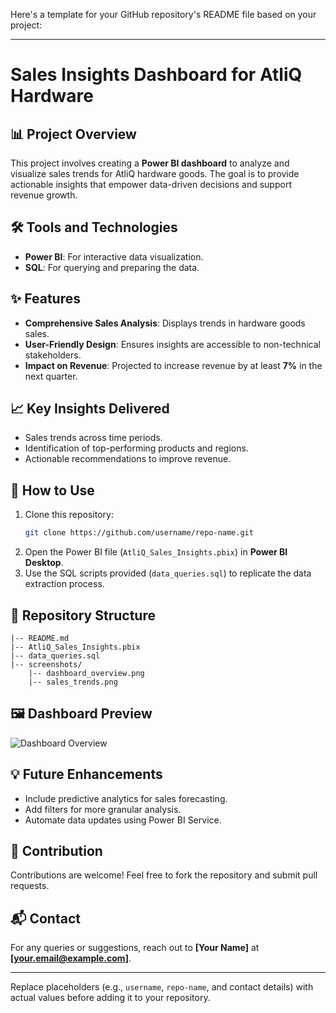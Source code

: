 Here's a template for your GitHub repository's README file based on your project:

---

# Sales Insights Dashboard for AtliQ Hardware  

## 📊 Project Overview  
This project involves creating a **Power BI dashboard** to analyze and visualize sales trends for AtliQ hardware goods. The goal is to provide actionable insights that empower data-driven decisions and support revenue growth.

## 🛠️ Tools and Technologies  
- **Power BI**: For interactive data visualization.  
- **SQL**: For querying and preparing the data.  

## ✨ Features  
- **Comprehensive Sales Analysis**: Displays trends in hardware goods sales.  
- **User-Friendly Design**: Ensures insights are accessible to non-technical stakeholders.  
- **Impact on Revenue**: Projected to increase revenue by at least **7%** in the next quarter.  

## 📈 Key Insights Delivered  
- Sales trends across time periods.  
- Identification of top-performing products and regions.  
- Actionable recommendations to improve revenue.  

## 🚀 How to Use  
1. Clone this repository:  
   ```bash  
   git clone https://github.com/username/repo-name.git  
   ```  
2. Open the Power BI file (`AtliQ_Sales_Insights.pbix`) in **Power BI Desktop**.  
3. Use the SQL scripts provided (`data_queries.sql`) to replicate the data extraction process.  

## 📂 Repository Structure  
```plaintext  
|-- README.md  
|-- AtliQ_Sales_Insights.pbix  
|-- data_queries.sql  
|-- screenshots/  
    |-- dashboard_overview.png  
    |-- sales_trends.png  
```  

## 🖼️ Dashboard Preview  
![Dashboard Overview](screenshots/dashboard_overview.png)  

## 💡 Future Enhancements  
- Include predictive analytics for sales forecasting.  
- Add filters for more granular analysis.  
- Automate data updates using Power BI Service.  

## 🤝 Contribution  
Contributions are welcome! Feel free to fork the repository and submit pull requests.  

## 📬 Contact  
For any queries or suggestions, reach out to **[Your Name]** at **[your.email@example.com]**.  

--- 

Replace placeholders (e.g., `username`, `repo-name`, and contact details) with actual values before adding it to your repository.
